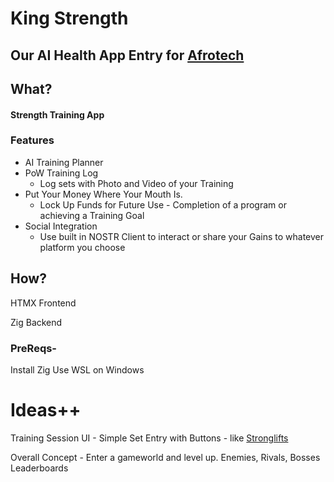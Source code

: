 # King Strength
## Our AI Health App Entry for [Afrotech](https://afrotech.devpost.com)

## What? 

#### Strength Training App

### Features 

* AI Training Planner
* PoW Training Log 
    - Log sets with Photo and Video of your Training
* Put Your Money Where Your Mouth Is.
    - Lock Up Funds for Future Use - Completion of a program or achieving a Training Goal
* Social Integration 
    - Use built in NOSTR Client to interact or share your Gains to whatever platform you choose

## How?

HTMX Frontend

Zig Backend

### PreReqs-

Install Zig
Use WSL on Windows

# Ideas++

Training Session UI - Simple Set Entry with Buttons - like [Stronglifts](https://stronglifts.com/app/)

Overall Concept - Enter a gameworld and level up.
Enemies, Rivals, Bosses
Leaderboards